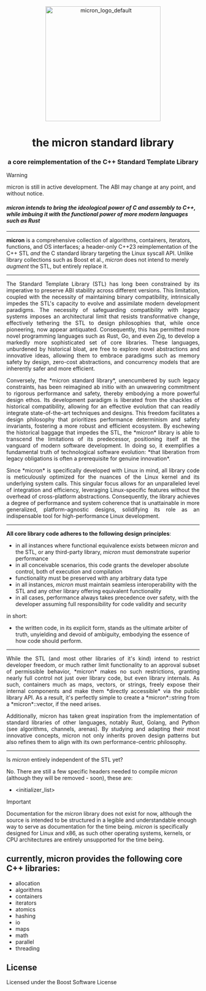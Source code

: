 <div align="center">
  <img src="https://github.com/user-attachments/assets/b66231f3-655b-4106-a111-7f72dc38b2b9" alt="micron_logo_default" width="300"/>
  
# the micron standard library
### a core reimplementation of the C++ Standard Template Library
</div>

> [!WARNING]
> micron is still in active development. The ABI may change at any point, and without notice.

#### *micron intends to bring the ideological power of C and assembly to C++, while imbuing it with the functional power of more modern languages such as Rust*

---

**micron** is a comprehensive collection of algorithms, containers, iterators, functions, and OS interfaces; a header-only C++23 reimplementation of the C++ STL *and* the C standard library targeting the Linux syscall API.
Unlike library collections such as Boost et al., *micron* does not intend to merely *augment* the STL, but entirely replace it.

---

<p align="justify"> 
The Standard Template Library (STL) has long been constrained by its imperative to preserve ABI stability across different versions. This limitation, coupled with the necessity of maintaining binary compatibility, intrinsically impedes the STL's capacity to evolve and assimilate modern development paradigms. The necessity of safeguarding compatibility with legacy systems imposes an architectural limit that resists transformative change, effectively tethering the STL to design philosophies that, while once pioneering, now appear antiquated. Consequently, this has permitted more novel programming languages such as Rust, Go, and even Zig, to develop a markedly more sophisticated set of core libraries. These languages, unburdened by historical bloat, are free to explore novel abstractions and innovative ideas, allowing them to embrace paradigms such as memory safety by design, zero-cost abstractions, and concurrency models that are inherently safer and more efficient.</p>

<p align="justify"> 
Conversely, the *micron standard library*, unencumbered by such legacy constraints, has been reimagined ab initio with an unwavering commitment to rigorous performance and safety, thereby embodying a more powerful design ethos. Its development paradigm is liberated from the shackles of historical compatibility, allowing for an effective evolution that can readily integrate state-of-the-art techniques and designs. This freedom facilitates a design philosophy that prioritizes performance determinism and safety invariants, fostering a more robust and efficient ecosystem. By eschewing the historical baggage that impedes the STL, the *micron* library is able to transcend the limitations of its predecessor, positioning itself at the vanguard of modern software development. In doing so, it exemplifies a fundamental truth of technological software evolution: *that liberation from legacy obligations is often a prerequisite for genuine innovation*.</p>

<p align="justify"> 
Since *micron* is specifically developed with Linux in mind, all library code is meticulously optimized for the nuances of the Linux kernel and its underlying system calls. This singular focus allows for an unparalleled level of integration and efficiency, leveraging Linux-specific features without the overhead of cross-platform abstractions. Consequently, the library achieves a degree of performance and system coherence that is unattainable in more generalized, platform-agnostic designs, solidifying its role as an indispensable tool for high-performance Linux development.</p>

---

**All core library code adheres to the following design principles**:
- in all instances where functional equivalence exists between *micron* and the STL, or any third-party library, *micron* must demonstrate superior performance
- in all conceivable scenarios, this code grants the developer absolute control, both of execution and compilation
- functionality must be preserved with any arbitrary data type
- in all instances, *micron* must maintain seamless interoperability with the STL and any other library offering equivalent functionality
- in all cases, performance always takes precedence over safety, with the developer assuming full responsibility for code validity and security

in short:
- the written code, in its explicit form, stands as the ultimate arbiter of truth, unyielding and devoid of ambiguity, embodying the essence of how code should perform.

***

<p align="justify"> 
While the STL (and most other libraries of it's kind) intend to restrict developer freedom, or much rather limit functionality to an approval subset of permissible behavior, *micron* makes no such restrictions, granting nearly full control not just over library code, but even library internals. As such, containers much as maps, vectors, or strings, freely expose their internal components and make them *directly accessible* via the public library API. As a result, it's perfectly simple to create a *micron*::string<byte> from a *micron*::vector<struct custom_struct>, if the need arises.</p>

<p align="justify"> 
Additionally, micron has taken great inspiration from the implementation of standard libraries of other languages, notably Rust, Golang, and Python (see algorithms, channels, arenas). By studying and adapting their most innovative concepts, micron not only inherits proven design patterns but also refines them to align with its own performance-centric philosophy.</p>

***

Is *micron* entirely independent of the STL yet? 

No. There are still a few specific headers needed to compile *micron* (although they will be removed - soon), these are:
- \<initializer_list>



> [!IMPORTANT]
> Documentation for the *micron* library does not exist for now, although the source is intended to be structured in a legible and understandable enough way to serve as documentation for the time being. *micron* is specifically designed for Linux and x86, as such other operating systems, kernels, or CPU architectures are entirely unsupported for the time being.


## currently, micron provides the following core C++ libraries:
- allocation
- algorithms
- containers
- iterators
- atomics
- hashing
- io
- maps
- math
- parallel
- threading 

## License
Licensed under the Boost Software License
